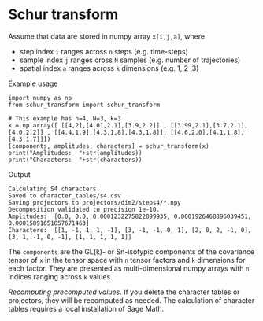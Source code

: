 Schur transform
===============

Assume that data are stored in numpy array `x[i,j,a]`, where

  - step index `i` ranges across `n` steps (e.g. time-steps)
  - sample index `j` ranges cross `N` samples (e.g. number of trajectories)
  - spatial index `a` ranges across `k` dimensions (e.g. 1, 2 ,3)

Example usage

```
import numpy as np
from schur_transform import schur_transform

# This example has n=4, N=3, k=3
x = np.array([ [[4,2],[4.01,2.1],[3.9,2.2]] , [[3.99,2.1],[3.7,2.1],[4.0,2.2]] , [[4.4,1.9],[4.3,1.8],[4.3,1.8]], [[4.6,2.0],[4.1,1.8],[4.3,1.7]]])
[components, amplitudes, characters] = schur_transform(x)
print("Amplitudes:  "+str(amplitudes))
print("Characters:  "+str(characters))
```

Output

```
Calculating S4 characters.
Saved to character_tables/s4.csv
Saving projectors to projectors/dim2/steps4/*.npy
Decomposition validated to precision 1e-10.
Amplitudes:  [0.0, 0.0, 0.0001232275822899935, 0.0001926468896039451, 0.00015891651857671463]
Characters:  [[1, -1, 1, 1, -1], [3, -1, -1, 0, 1], [2, 0, 2, -1, 0], [3, 1, -1, 0, -1], [1, 1, 1, 1, 1]]
```

The `components` are the GL(k)- or Sn-isotypic components of the covariance tensor of `x` in the tensor space with `n` tensor factors and `k` dimensions for each factor. They are presented as multi-dimensional numpy arrays with `n` indices ranging across `k` values.

*Recomputing precomputed values*. If you delete the character tables or projectors, they will be recomputed as needed. The calculation of character tables requires a local installation of Sage Math.
